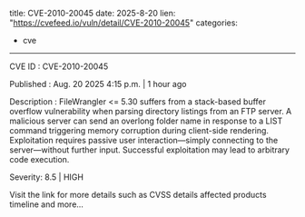  
title: CVE-2010-20045
date: 2025-8-20
lien: "https://cvefeed.io/vuln/detail/CVE-2010-20045"
categories:
  - cve
---

CVE ID : CVE-2010-20045

Published :  Aug. 20
2025
4:15 p.m. | 1 hour ago

Description : FileWrangler <= 5.30 suffers from a stack-based buffer overflow vulnerability when parsing directory listings from an FTP server. A malicious server can send an overlong folder name in response to a LIST command
triggering memory corruption during client-side rendering. Exploitation requires passive user interaction—simply connecting to the server—without further input. Successful exploitation may lead to arbitrary code execution.

Severity: 8.5 | HIGH

Visit the link for more details
such as CVSS details
affected products
timeline
and more...
